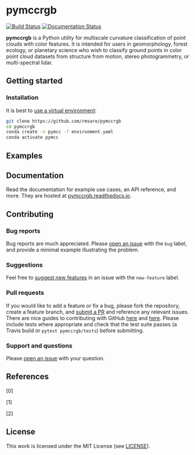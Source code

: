 # pymccrgb

[![Build Status](https://travis-ci.com/rmsare/pymccrgb.svg?branch=master)](https://travis-ci.com/rmsare/pymccrgb)
[![Documentation Status](https://readthedocs.org/projects/pymccrgb/badge/?version=latest)](https://pymccrgb.readthedocs.io/en/latest/?badge=latest)

**pymccrgb** is a Python utility for multiscale curvature classification of
point clouds with color features. It is intended for users in geomorphology,
forest ecology, or planetary science who wish to classify ground points in
color point cloud datasets from structure from motion, stereo photogrammetry,
or multi-spectral lidar.

## Getting started

### Installation

It is best to [use a virtual environment](https://docs.conda.io/projects/conda/en/latest/user-guide/tasks/manage-environments.html):

```bash
git clone https://github.com/rmsare/pymccrgb
cd pymccrgb
conda create -n pymcc -f environment.yaml
conda activate pymcc
```

## Examples



## Documentation

Read the documentation for example use cases, an API reference, and more. They
are hosted at [pymccrgb.readthedocs.io](https://pymccrgb.readthedocs.io).

## Contributing

### Bug reports

Bug reports are much appreciated. Please [open an issue](https://github.com/rmsare/pymccrgb/issues/new) with the `bug` label,
and provide a minimal example illustrating the problem.

### Suggestions

Feel free to [suggest new features](https://github.com/rmsare/pymccrgb/issues/new) in an issue with the `new-feature` label.

### Pull requests

If you would like to add a feature or fix a bug, please fork the repository, create a feature branch, and [submit a PR](https://github.com/rmsare/pymccrgb/compare) and reference any relevant issues. There are nice guides to contributing with GitHub [here](https://akrabat.com/the-beginners-guide-to-contributing-to-a-github-project/) and [here](https://yourfirstpr.github.io/). Please include tests where appropriate and check that the test suite passes (a Travis build or `pytest pymccrgb/tests`) before submitting.


### Support and questions

Please [open an issue](https://github.com/rmsare/pymccrgb/issues/new) with your question.

## References
[0]  

[1] 

[2] 

## License
This work is licensed under the MIT License (see [LICENSE](LICENSE)).

